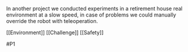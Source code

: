 In another project we conducted experiments in a retirement house real environment at a slow speed, in case of problems we could manually override the robot with teleoperation.

[[Environment]]
[[Challenge]]
[[Safety]]

#P1 